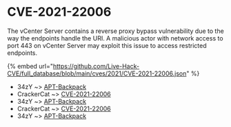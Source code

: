 # CVE-2021-22006

The vCenter Server contains a reverse proxy bypass vulnerability due to the way the endpoints handle the URI. A malicious actor with network access to port 443 on vCenter Server may exploit this issue to access restricted endpoints.

{% embed url="https://github.com/Live-Hack-CVE/full_database/blob/main/cves/2021/CVE-2021-22006.json" %}


* 34zY ~> [APT-Backpack](https://www.alice-snow.ru/2021/database/cve-2021-22006/apt-backpack-34zy)
* CrackerCat ~> [CVE-2021-22006](https://www.alice-snow.ru/2021/database/cve-2021-22006/cve-2021-22006-crackercat)
* 34zY ~> [APT-Backpack](https://www.alice-snow.ru/2021/database/cve-2021-22006/apt-backpack-34zy)
* CrackerCat ~> [CVE-2021-22006](https://www.alice-snow.ru/2021/database/cve-2021-22006/cve-2021-22006-crackercat)
* 34zY ~> [APT-Backpack](https://www.alice-snow.ru/2021/database/cve-2021-22006/apt-backpack-34zy)